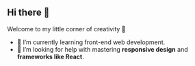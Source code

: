 ## Hi there 👋


Welcome to my little corner of creativity 🌸

- 🌱 I’m currently learning front-end web development.
- 🤔 I’m looking for help with mastering **responsive design** and **frameworks like React**.
